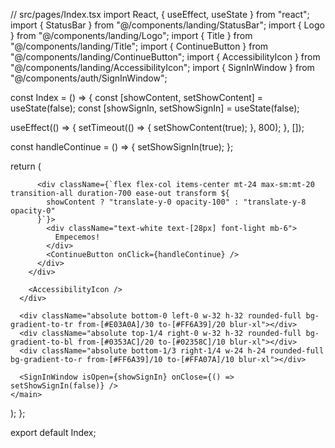 // src/pages/Index.tsx
import React, { useEffect, useState } from "react";
import { StatusBar } from "@/components/landing/StatusBar";
import { Logo } from "@/components/landing/Logo";
import { Title } from "@/components/landing/Title";
import { ContinueButton } from "@/components/landing/ContinueButton";
import { AccessibilityIcon } from "@/components/landing/AccessibilityIcon";
import { SignInWindow } from "@/components/auth/SignInWindow";

const Index = () => {
  const [showContent, setShowContent] = useState(false);
  const [showSignIn, setShowSignIn] = useState(false);

  useEffect(() => {
    setTimeout(() => {
      setShowContent(true);
    }, 800);
  }, []);

  const handleContinue = () => {
    setShowSignIn(true);
  };

  return (
    <main className="w-full h-screen relative bg-gradient-to-b from-[#02358C] via-[#0353AC] to-[#0464bf]">
      <div className="absolute inset-0 bg-gradient-to-tr from-[#02358C]/90 via-[#0464bf]/80 to-[#E03A0A]/20 z-0"></div>
      <StatusBar />
      <div className="relative z-10 flex flex-col items-center justify-center h-full px-[31px] py-0 max-md:px-5 max-md:py-0 max-sm:px-4 max-sm:py-0">
        <div className="flex flex-col items-center space-y-5">
          <Logo
            src="https://cdn.builder.io/api/v1/image/assets/TEMP/2f58c6f70036d39c148cbaec4da3828732460c47"
            alt="Super Duper logo"
          />
          <Title>EL NUEVO CONCEPTO DE LO FRITO</Title>
          
          <div className={`flex flex-col items-center mt-24 max-sm:mt-20 transition-all duration-700 ease-out transform ${
            showContent ? "translate-y-0 opacity-100" : "translate-y-8 opacity-0"
          }`}>
            <div className="text-white text-[28px] font-light mb-6">
              Empecemos!
            </div>
            <ContinueButton onClick={handleContinue} />
          </div>
        </div>
        
        <AccessibilityIcon />
      </div>
      
      <div className="absolute bottom-0 left-0 w-32 h-32 rounded-full bg-gradient-to-tr from-[#E03A0A]/30 to-[#FF6A39]/20 blur-xl"></div>
      <div className="absolute top-1/4 right-0 w-32 h-32 rounded-full bg-gradient-to-bl from-[#0353AC]/20 to-[#02358C]/10 blur-xl"></div>
      <div className="absolute bottom-1/3 right-1/4 w-24 h-24 rounded-full bg-gradient-to-r from-[#FF6A39]/10 to-[#FFA07A]/10 blur-xl"></div>
      
      <SignInWindow isOpen={showSignIn} onClose={() => setShowSignIn(false)} />
    </main>
  );
};

export default Index;
